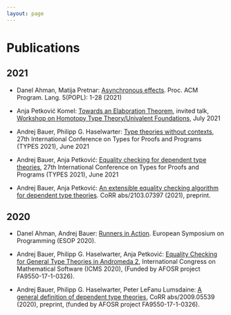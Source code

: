 ```yaml
---
layout: page
---
```


# Publications

## 2021

* Danel Ahman, Matija Pretnar: [Asynchronous effects](https://doi.org/10.1145/3434305). Proc. ACM Program. Lang. 5(POPL): 1-28 (2021)

* Anja Petković Komel: [Towards an Elaboration Theorem](https://hott-uf.github.io/2021/petkovic-komel.txt), invited talk, [Workshop on Homotopy Type Theory/Univalent Foundations](https://hott-uf.github.io/2021/), July 2021

* Andrej Bauer, Philipp G. Haselwarter: [Type theories without contexts](https://types21.liacs.nl/download/type-theories-without-contexts/), 27th International Conference on Types for Proofs and Programs (TYPES 2021), June 2021

* Andrej Bauer, Anja Petković: [Equality checking for dependent type theories](https://types21.liacs.nl/download/equality-checking-for-dependent-type-theories/), 27th International Conference on Types for Proofs and Programs (TYPES 2021), June 2021

* Andrej Bauer, Anja Petković: [An extensible equality checking algorithm for dependent type theories](https://arxiv.org/abs/2103.07397). CoRR abs/2103.07397 (2021), preprint.


## 2020

* Danel Ahman, Andrej Bauer: [Runners in Action](https://doi.org/10.1007/978-3-030-44914-8_2). European Symposium on Programming
(ESOP 2020).

* Andrej Bauer, Philipp G. Haselwarter, Anja Petković: [Equality Checking for General Type Theories in Andromeda 2](https://doi.org/10.1007/978-3-030-52200-1_25), International Congress on Mathematical Software (ICMS 2020),
(Funded by AFOSR project FA9550-17-1-0326).

* Andrej Bauer, Philipp G. Haselwarter, Peter LeFanu Lumsdaine: [A general definition of dependent type theories](https://arxiv.org/abs/2009.05539), CoRR abs/2009.05539 (2020), preprint, (funded by AFOSR project FA9550-17-1-0326).

